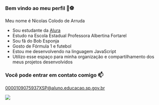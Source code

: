 ### Bem vindo ao meu perfil 💙⚽

Meu nome é Nicolas Colodo de Arruda

- Sou estudante da [Alura](https://www.alura.com.br)
- Estudo na Escola Estadual Professora Albertina Fortarel
- Sou fã do Bob Esponja
- Gosto de Fórmula 1 e futebol
- Estou me desenvolvendo na linguagem JavaScript
- Utilizo esse espaço para minha organização e compartilhamento dos meus projetos desenvolvidos

### Você pode entrar em contato comigo 📫

0000109075937XSP@aluno.educacao.sp.gov.br


![](https://media1.tenor.com/m/0lcRtGPO8uAAAAAd/good.gif)
